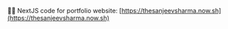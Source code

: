 👨‍💻 NextJS code for portfolio website: [https://thesanjeevsharma.now.sh](https://thesanjeevsharma.now.sh)
